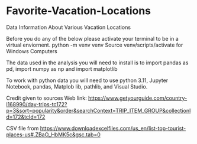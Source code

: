 # Favorite-Vacation-Locations
Data Information About Various Vacation Locations

Before you do any of the below please activate your terminal to be in a virtual enviornent.
python -m venv venv
Source venv/scripts/activate for Windows Computers

The data used in the analysis you will need to install is to 
import pandas as pd, import numpy as np and import matplotlib 

To work with python data you will need to use python 3.11, Jupyter Notebook, pandas, Matplob lib, pathlib, and Visual Studio. 


Credit given to sources Web link: https://www.getyourguide.com/country-l168990/day-trips-tc172?p=3&sort=popularity&order&searchContext=TRIP_ITEM_GROUP&collectionId=172&tcId=172

CSV file from https://www.downloadexcelfiles.com/us_en/list-top-tourist-places-us#.ZBaO_HbMK5c&gsc.tab=0
